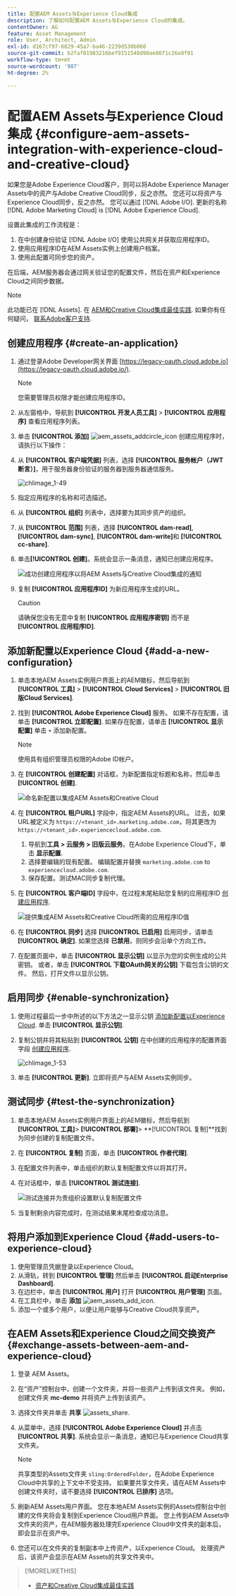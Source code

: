 ```yaml
---
title: 配置AEM Assets与Experience Cloud集成
description: 了解如何配置AEM Assets与Experience Cloud的集成。
contentOwner: AG
feature: Asset Management
role: User, Architect, Admin
exl-id: d167cf97-6829-45a7-ba46-2239d530b060
source-git-commit: b2faf81983216bef9151548d90ae86f1c26a9f91
workflow-type: tm+mt
source-wordcount: '987'
ht-degree: 2%

---
```


# 配置AEM Assets与Experience Cloud集成 {#configure-aem-assets-integration-with-experience-cloud-and-creative-cloud}

如果您是Adobe Experience Cloud客户，则可以将Adobe Experience Manager Assets中的资产与Adobe Creative Cloud同步，反之亦然。 您还可以将资产与Experience Cloud同步，反之亦然。 您可以通过 [!DNL Adobe I/O]. 更新的名称 [!DNL Adobe Marketing Cloud] is [!DNL Adobe Experience Cloud].

设置此集成的工作流程是：

1. 在中创建身份验证 [!DNL Adobe I/O] 使用公共网关并获取应用程序ID。
1. 使用应用程序ID在AEM Assets实例上创建用户档案。
1. 使用此配置可同步您的资产。

在后端，AEM服务器会通过网关验证您的配置文件，然后在资产和Experience Cloud之间同步数据。

>[!NOTE]
>
>此功能已在 [!DNL Assets]. 在 [AEM和Creative Cloud集成最佳实践](/help/assets/aem-cc-integration-best-practices.md). 如果你有任何疑问， [联系Adobe客户支持](https://www.adobe.com/cn/account/sign-in.supportportal.html).

<!-- Hiding this for now via cqdoc-16834.
![Flow of data when AEM Assets and Creative Cloud are integrated](assets/chlimage_1-48.png)

>[!NOTE]
>
>Sharing assets between Adobe Experience Cloud and Adobe Creative Cloud requires administrator privileges on the AEM instance.
-->

## 创建应用程序 {#create-an-application}

1. 通过登录Adobe Developer网关界面 [https://legacy-oauth.cloud.adobe.io](https://legacy-oauth.cloud.adobe.io/).

   >[!NOTE]
   >
   >您需要管理员权限才能创建应用程序ID。

1. 从左窗格中，导航到 **[!UICONTROL 开发人员工具]** > **[!UICONTROL 应用程序]** 查看应用程序列表。
1. 单击 **[!UICONTROL 添加]** ![aem_assets_addcircle_icon](assets/aem_assets_addcircle_icon.png) 创建应用程序时，请执行以下操作：
1. 从 **[!UICONTROL 客户端凭据]** 列表，选择 **[!UICONTROL 服务帐户（JWT断言）]**，用于服务器身份验证的服务器到服务器通信服务。

   ![chlimage_1-49](assets/chlimage_1-49.png)

1. 指定应用程序的名称和可选描述。
1. 从 **[!UICONTROL 组织]** 列表中，选择要为其同步资产的组织。
1. 从 **[!UICONTROL 范围]** 列表，选择 **[!UICONTROL dam-read]**, **[!UICONTROL dam-sync]**, **[!UICONTROL dam-write]**&#x200B;和 **[!UICONTROL cc-share]**.
1. 单击&#x200B;**[!UICONTROL 创建]**。系统会显示一条消息，通知已创建应用程序。

   ![成功创建应用程序以将AEM Assets与Creative Cloud集成的通知](assets/chlimage_1-50.png)

1. 复制 **[!UICONTROL 应用程序ID]** 为新应用程序生成的URL。

   >[!CAUTION]
   >
   >请确保您没有无意中复制 **[!UICONTROL 应用程序密钥]** 而不是 **[!UICONTROL 应用程序ID]**.

## 添加新配置以Experience Cloud {#add-a-new-configuration}

1. 单击本地AEM Assets实例用户界面上的AEM徽标，然后导航到 **[!UICONTROL 工具]** > **[!UICONTROL Cloud Services]** > **[!UICONTROL 旧版Cloud Services]**.

1. 找到 **[!UICONTROL Adobe Experience Cloud]** 服务。 如果不存在配置，请单击 **[!UICONTROL 立即配置]**. 如果存在配置，请单击 **[!UICONTROL 显示配置]** 单击 `+` 添加新配置。

   >[!NOTE]
   >
   >使用具有组织管理员权限的Adobe ID帐户。

1. 在 **[!UICONTROL 创建配置]** 对话框，为新配置指定标题和名称，然后单击 **[!UICONTROL 创建]**.

   ![命名新配置以集成AEM Assets和Creative Cloud](assets/aem-ec-integration-config1.png)

1. 在 **[!UICONTROL 租户URL]** 字段中，指定AEM Assets的URL。 过去，如果URL被定义为 `https://<tenant_id>.marketing.adobe.com`，将其更改为 `https://<tenant_id>.experiencecloud.adobe.com`.

   1. 导航到&#x200B;**工具 > 云服务 > 旧版云服务**。在Adobe Experience Cloud下，单击 **显示配置**.
   1. 选择要编辑的现有配置。 编辑配置并替换 `marketing.adobe.com` to `experiencecloud.adobe.com`.
   1. 保存配置。测试MAC同步复制代理。

1. 在 **[!UICONTROL 客户端ID]** 字段中，在过程末尾粘贴您复制的应用程序ID [创建应用程序](#create-an-application).

   ![提供集成AEM Assets和Creative Cloud所需的应用程序ID值](assets/cloudservices_tenant_info.png)

1. 在 **[!UICONTROL 同步]** 选择 **[!UICONTROL 已启用]** 启用同步，请单击 **[!UICONTROL 确定]**. 如果您选择 **已禁用**，则同步会沿单个方向工作。

1. 在配置页面中，单击 **[!UICONTROL 显示公钥]** 以显示为您的实例生成的公共密钥。 或者，单击 **[!UICONTROL 下载OAuth网关的公钥]** 下载包含公钥的文件。 然后，打开文件以显示公钥。

## 启用同步 {#enable-synchronization}

1. 使用过程最后一步中所述的以下方法之一显示公钥 [添加新配置以Experience Cloud](#add-a-new-configuration). 单击 **[!UICONTROL 显示公钥]**.

1. 复制公钥并将其粘贴到 **[!UICONTROL 公钥]** 在中创建的应用程序的配置界面字段 [创建应用程序](#create-an-application).

   ![chlimage_1-53](assets/chlimage_1-53.png)

1. 单击 **[!UICONTROL 更新]**. 立即将资产与AEM Assets实例同步。

## 测试同步 {#test-the-synchronization}

1. 单击本地AEM Assets实例用户界面上的AEM徽标，然后导航到 **[!UICONTROL 工具]**> **[!UICONTROL 部署]**> **[!UICONTROL 复制]**找到为同步创建的复制配置文件。
1. 在 **[!UICONTROL 复制]** 页面，单击 **[!UICONTROL 作者代理]**.
1. 在配置文件列表中，单击组织的默认复制配置文件以将其打开。
1. 在对话框中，单击 **[!UICONTROL 测试连接]**.

   ![测试连接并为贵组织设置默认复制配置文件](assets/chlimage_1-54.png)

1. 当复制剩余内容完成时，在测试结果末尾检查成功消息。

## 将用户添加到Experience Cloud {#add-users-to-experience-cloud}

1. 使用管理员凭据登录以Experience Cloud。
1. 从滑轨，转到 **[!UICONTROL 管理]** 然后单击 **[!UICONTROL 启动Enterprise Dashboard]**.
1. 在边栏中，单击 **[!UICONTROL 用户]** 打开 **[!UICONTROL 用户管理]** 页面。
1. 在工具栏中，单击 **添加** ![aem_assets_add_icon](assets/aem_assets_add_icon.png).
1. 添加一个或多个用户，以便让用户能够与Creative Cloud共享资产。

<!-- TBD: Check.
   >[!NOTE]
   >
   >Only the users that you add to Experience Cloud can share assets from AEM Assets to Creative Cloud.

-->

## 在AEM Assets和Experience Cloud之间交换资产 {#exchange-assets-between-aem-and-experience-cloud}

1. 登录 AEM Assets。
1. 在“资产”控制台中，创建一个文件夹，并将一些资产上传到该文件夹。 例如，创建文件夹 **mc-demo** 并将资产上传到该资产。
1. 选择文件夹并单击 **共享** ![assets_share](assets/do-not-localize/assets_share.png).
1. 从菜单中，选择 **[!UICONTROL Adobe Experience Cloud]** 并点击 **[!UICONTROL 共享]**. 系统会显示一条消息，通知已与Experience Cloud共享文件夹。

   >[!NOTE]
   >
   >共享类型的Assets文件夹 `sling:OrderedFolder`，在Adobe Experience Cloud中共享的上下文中不受支持。 如果要共享文件夹，请在AEM Assets中创建文件夹时，请不要选择 **[!UICONTROL 已排序]** 选项。

1. 刷新AEM Assets用户界面。 您在本地AEM Assets实例的Assets控制台中创建的文件夹将会复制到Experience Cloud用户界面。 您上传到AEM Assets中文件夹的资产，在AEM服务器处理完Experience Cloud中文件夹的副本后，即会显示在资产中。
1. 您还可以在文件夹的复制副本中上传资产，以Experience Cloud。 处理资产后，该资产会显示在AEM Assets的共享文件夹中。

<!-- Removing as per PM guidance via https://jira.corp.adobe.com/browse/CQDOC-16834?focusedCommentId=22881523&page=com.atlassian.jira.plugin.system.issuetabpanels:comment-tabpanel#comment-22881523.

## Exchange assets between AEM Assets and Creative Cloud {#exchange-assets-between-aem-assets-and-creative-cloud}

>[!CAUTION]
>
>The AEM to Creative Cloud Folder Sharing feature is deprecated. Customers are strongly advised to use newer capabilities, like [Adobe Asset Link](https://helpx.adobe.com/enterprise/using/adobe-asset-link.html) or [AEM desktop app](https://helpx.adobe.com/experience-manager/desktop-app/aem-desktop-app.html). Learn more in [AEM and Creative Cloud Integration Best Practices](/help/assets/aem-cc-integration-best-practices.md).

AEM Assets lets you share folders containing assets with Adobe Creative Cloud users.

1. In the Assets console, select the folder to share with Creative Cloud.
1. From the toolbar, click **[!UICONTROL Share]** ![assets_share](assets/do-not-localize/assets_share.png).
1. From the list, select the **[!UICONTROL Adobe Creative Cloud]** option.

   >[!NOTE]
   >
   >The options are available for users with read permissions on the root. Users must have the required permission to access the replication agent information of Marketing Cloud.

1. In the **[!UICONTROL Creative Cloud Sharing]** page, add the user to share the folder with and choose a role for the user. Click **[!UICONTROL Save]** and click **[!UICONTROL OK]**.

1. Log on to Creative Cloud with the credentials of the user you shared the folder with. The shared folder is available in Creative Cloud.

The AEM Assets-Marketing Cloud synchronization is designed in a way that the user machine instance from where the asset is uploaded retains the right to modify the asset. Only these changes are propagated to the other instance.

For example, if an asset is uploaded from an AEM Assets (on premises) instance, the changes to the asset from this instance are propagated to the Marketing Cloud instance. However, the changes done from the Marketing Cloud instance to the same asset aren’t propagated to the AEM instance and vice versa for asset uploaded from Marketing Cloud.
-->

>[!MORELIKETHIS]
>
>* [资产和Creative Cloud集成最佳实践](/help/assets/aem-cc-integration-best-practices.md)

